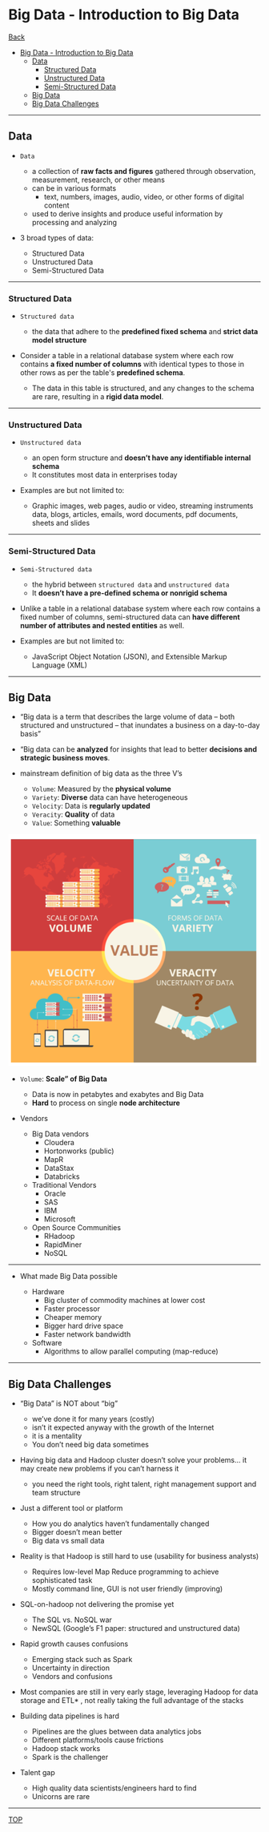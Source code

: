 # Big Data - Introduction to Big Data

[Back](../index.md)

- [Big Data - Introduction to Big Data](#big-data---introduction-to-big-data)
  - [Data](#data)
    - [Structured Data](#structured-data)
    - [Unstructured Data](#unstructured-data)
    - [Semi-Structured Data](#semi-structured-data)
  - [Big Data](#big-data)
  - [Big Data Challenges](#big-data-challenges)

---

## Data

- `Data`

  - a collection of **raw facts and figures** gathered through observation, measurement, research, or other means
  - can be in various formats
    - text, numbers, images, audio, video, or other forms of digital content
  - used to derive insights and produce useful information by processing and analyzing

- 3 broad types of data:
  - Structured Data
  - Unstructured Data
  - Semi-Structured Data

---

### Structured Data

- `Structured data`

  - the data that adhere to the **predefined fixed schema** and **strict data model structure**

- Consider a table in a relational database system where each row contains **a fixed number of columns** with identical types to those in other rows as per the table's **predefined schema**.
  - The data in this table is structured, and any changes to the schema are rare, resulting in a **rigid data model**.

---

### Unstructured Data

- `Unstructured data`

  - an open form structure and **doesn’t have any identifiable internal schema**
  - It constitutes most data in enterprises today

- Examples are but not limited to:
  - Graphic images, web pages, audio or video, streaming instruments data, blogs, articles, emails, word documents, pdf documents, sheets and slides

---

### Semi-Structured Data

- `Semi-Structured data`

  - the hybrid between `structured data` and `unstructured data`
  - It **doesn’t have a pre-defined schema or nonrigid schema**

- Unlike a table in a relational database system where each row contains a fixed number of columns, semi-structured data can **have different number of attributes and nested entities** as well.

- Examples are but not limited to:
  - JavaScript Object Notation (JSON), and Extensible Markup Language (XML)

---

## Big Data

- “Big data is a term that describes the large volume of data – both structured and unstructured – that inundates a business on a day-to-day basis”

- “Big data can be **analyzed** for insights that lead to better **decisions and strategic business moves**.

- mainstream definition of big data as the three V’s
  - `Volume`: Measured by the **physical volume**
  - `Variety`: **Diverse** data can have heterogeneous
  - `Velocity`: Data is **regularly updated**
  - `Veracity`: **Quality** of data
  - `Value`: Something **valuable**

![3v](./pic/3v.png)

- `Volume`: **Scale” of Big Data**

  - Data is now in petabytes and exabytes and Big Data
  - **Hard** to process on single **node architecture**

- Vendors
  - Big Data vendors
    - Cloudera
    - Hortonworks (public)
    - MapR
    - DataStax
    - Databricks
  - Traditional Vendors
    - Oracle
    - SAS
    - IBM
    - Microsoft
  - Open Source Communities
    - RHadoop
    - RapidMiner
    - NoSQL

---

- What made Big Data possible

  - Hardware
    - Big cluster of commodity machines at lower cost
    - Faster processor
    - Cheaper memory
    - Bigger hard drive space
    - Faster network bandwidth
  - Software
    - Algorithms to allow parallel computing (map-reduce)

---

## Big Data Challenges

- “Big Data” is NOT about “big”
  - we’ve done it for many years (costly)
  - isn’t it expected anyway with the growth of the Internet
  - it is a mentality
  - You don’t need big data sometimes
- Having big data and Hadoop cluster doesn’t solve your problems… it may create new problems if you can’t harness it
  - you need the right tools, right talent, right management support and team structure
- Just a different tool or platform

  - How you do analytics haven’t fundamentally changed
  - Bigger doesn’t mean better
  - Big data vs small data

- Reality is that Hadoop is still hard to use (usability for business analysts)
  - Requires low-level Map Reduce programming to achieve sophisticated task
  - Mostly command line, GUI is not user friendly (improving)
- SQL-on-hadoop not delivering the promise yet
  - The SQL vs. NoSQL war
  - NewSQL (Google’s F1 paper: structured and unstructured data)
- Rapid growth causes confusions

  - Emerging stack such as Spark
  - Uncertainty in direction
  - Vendors and confusions

- Most companies are still in very early stage, leveraging Hadoop for data storage and ETL\*
  , not really taking the full advantage of the stacks
- Building data pipelines is hard
  - Pipelines are the glues between data analytics jobs
  - Different platforms/tools cause frictions
  - Hadoop stack works
  - Spark is the challenger
- Talent gap
  - High quality data scientists/engineers hard to find
  - Unicorns are rare

---

[TOP](#big-data---introduction-to-big-data)
